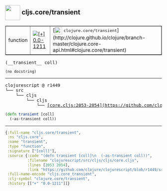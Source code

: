 ## <img width="48px" valign="middle" src="http://i.imgur.com/Hi20huC.png"> cljs.core/transient

 <table border="1">
<tr>
<td>function</td>
<td><a href="https://github.com/cljsinfo/api-refs/tree/0.0-1211"><img valign="middle" alt="[+] 0.0-1211" src="https://img.shields.io/badge/+-0.0--1211-lightgrey.svg"></a> </td>
<td>
[<img height="24px" valign="middle" src="http://i.imgur.com/1GjPKvB.png"> <samp>clojure.core/transient</samp>](http://clojure.github.io/clojure/branch-master/clojure.core-api.html#clojure.core/transient)
</td>
</tr>
</table>

 <samp>
(__transient__ coll)<br>
</samp>

```
(no docstring)
```

---

 <pre>
clojurescript @ r1449
└── src
    └── cljs
        └── cljs
            └── <ins>[core.cljs:2053-2054](https://github.com/clojure/clojurescript/blob/r1449/src/cljs/cljs/core.cljs#L2053-L2054)</ins>
</pre>

```clj
(defn transient [coll]
  (-as-transient coll))
```


---

```clj
{:full-name "cljs.core/transient",
 :ns "cljs.core",
 :name "transient",
 :type "function",
 :signature ["[coll]"],
 :source {:code "(defn transient [coll]\n  (-as-transient coll))",
          :filename "clojurescript/src/cljs/cljs/core.cljs",
          :lines [2053 2054],
          :link "https://github.com/clojure/clojurescript/blob/r1449/src/cljs/cljs/core.cljs#L2053-L2054"},
 :full-name-encode "cljs.core_transient",
 :clj-symbol "clojure.core/transient",
 :history [["+" "0.0-1211"]]}

```
